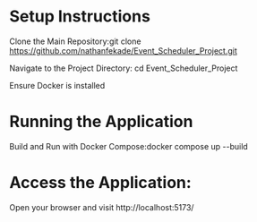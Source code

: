 # Setup Instructions

Clone the Main Repository:git clone https://github.com/nathanfekade/Event_Scheduler_Project.git


Navigate to the Project Directory: cd Event_Scheduler_Project


Ensure Docker is installed



# Running the Application

Build and Run with Docker Compose:docker compose up --build


# Access the Application:
Open your browser and visit http://localhost:5173/


